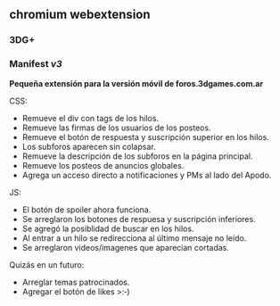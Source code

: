 ## chromium webextension
### **3DG+**
### Manifest *v3*
**Pequeña extensión para la versión móvil de foros.3dgames.com.ar**

CSS:
- Remueve el div con tags de los hilos.
- Remueve las firmas de los usuarios de los posteos.
- Remueve el botón de respuesta y suscripción superior en los hilos.
- Los subforos aparecen sin colapsar.
- Remueve la descripción de los subforos en la página principal.
- Remueve los posteos de anuncios globales.
- Agrega un acceso directo a notificaciones y PMs al lado del Apodo.

JS:
- El botón de spoiler ahora funciona.
- Se arreglaron los botones de respuesa y suscripción inferiores.
- Se agregó la posiblidad de buscar en los hilos.
- Al entrar a un hilo se redirecciona al último mensaje no leído.
- Se arreglaron videos/imagenes que aparecian cortadas.

Quizás en un futuro:
- Arreglar temas patrocinados.
- Agregar el botón de likes >:‑)
